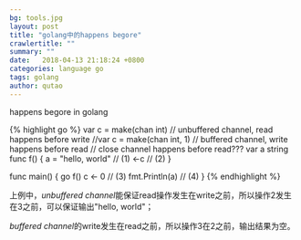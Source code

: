 ```yaml
---
bg: tools.jpg
layout: post
title: "golang中的happens begore"
crawlertitle: ""
summary: ""
date:   2018-04-13 21:18:24 +0800
categories: language go
tags: golang
author: qutao
---
```

happens begore in golang

{% highlight go %}
var c = make(chan int) // unbuffered channel, read happens before write
//var c = make(chan int, 1) // buffered channel, write happens before read
// close channel happens before read???
var a string
func f() {
  a = "hello, world" // (1)
  <-c // (2)
}

func main() {
  go f()
  c <- 0 // (3)
  fmt.Println(a) // (4)
}
{% endhighlight %}

上例中，*unbuffered channel*能保证read操作发生在write之前，所以操作2发生在3之前，可以保证输出"hello, world"；

*buffered channel*的write发生在read之前，所以操作3在2之前，输出结果为空。
